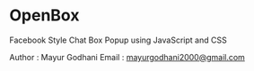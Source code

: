 # OpenBox

Facebook Style Chat Box Popup using JavaScript and CSS


Author : Mayur Godhani
Email  : mayurgodhani2000@gmail.com

